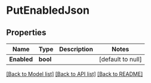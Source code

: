 # PutEnabledJson

## Properties
Name | Type | Description | Notes
------------ | ------------- | ------------- | -------------
**Enabled** | **bool** |  | [default to null]

[[Back to Model list]](../README.md#documentation-for-models) [[Back to API list]](../README.md#documentation-for-api-endpoints) [[Back to README]](../README.md)



